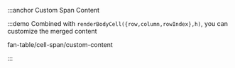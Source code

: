 :::anchor Custom Span Content

:::demo Combined with `renderBodyCell({row,column,rowIndex},h)`, you can customize the merged content

fan-table/cell-span/custom-content

:::
